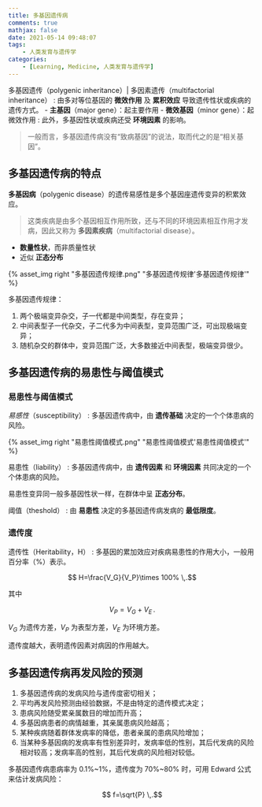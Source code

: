 ```yaml
---
title: 多基因遗传病
comments: true
mathjax: false
date: 2021-05-14 09:48:07
tags:
    - 人类发育与遗传学
categories:
    - [Learning, Medicine, 人类发育与遗传学]
---
```


多基因遗传（polygenic inheritance）| 多因素遗传（multifactorial inheritance）
: 由多对等位基因的 **微效作用** 及 **累积效应** 导致遗传性状或疾病的遗传方式。
    - **主基因**（major gene）：起主要作用
    - **微效基因**（minor gene）：起微效作用
: 此外，多基因性状或疾病还受 **环境因素** 的影响。

> 一般而言，多基因遗传病没有“致病基因”的说法，取而代之的是“相关基因”。

<!-- more -->

## 多基因遗传病的特点

**多基因病**（polygenic disease）的遗传易感性是多个基因座遗传变异的积累效应。

> 这类疾病是由多个基因相互作用所致，还与不同的环境因素相互作用才发病，因此又称为 
> **多因素疾病**（multifactorial disease）。

- **数量性状**，而非质量性状
- 近似 **正态分布**

{% asset_img right "多基因遗传规律.png" "多基因遗传规律'多基因遗传规律'" %}

多基因遗传规律：
1. 两个极端变异杂交，子一代都是中间类型，存在变异；
2. 中间表型子一代杂交，子二代多为中间表型，变异范围广泛，可出现极端变异；
3. 随机杂交的群体中，变异范围广泛，大多数接近中间表型，极端变异很少。

## 多基因遗传病的易患性与阈值模式

### 易患性与阈值模式

*易感性*（susceptibility）
: 多基因遗传病中，由 **遗传基础** 决定的一个个体患病的风险。

{% asset_img right "易患性阈值模式.png" "易患性阈值模式'易患性阈值模式'" %}

易患性（liability）
: 多基因遗传病中，由 **遗传因素** 和 **环境因素** 共同决定的一个个体患病的风险。

易患性变异同一般多基因性状一样，在群体中呈 **正态分布**。

阈值（theshold）
: 由 **易患性** 决定的多基因遗传病发病的 **最低限度**。

### 遗传度

遗传性（Heritability，H）
: 多基因的累加效应对疾病易患性的作用大小，一般用百分率（%）表示。

$$
H=\frac{V_G}{V_P}\times 100%
\,.$$

其中

$$
V_P=V_G+V_E
\,.$$

$V_G$ 为遗传方差，$V_P$ 为表型方差，$V_E$ 为环境方差。

遗传度越大，表明遗传因素对病因的作用越大。

## 多基因遗传病再发风险的预测

1. 多基因遗传病的发病风险与遗传度密切相关；
2. 平均再发风险预测由经验数据，不是由特定的遗传模式决定；
3. 患病风险随受累亲属数目的增加而升高；
4. 多基因病患者的病情越重，其亲属患病风险越高；
5. 某种疾病随着群体发病率的降低，患者亲属的患病风险增加；
6. 当某种多基因病的发病率有性别差异时，发病率低的性别，其后代发病的风险相对较高；发病率高的性别，其后代发病的风险相对较低。

多基因遗传病患病率为 0.1%\~1%，遗传度为 70%\~80% 时，可用 Edward 公式来估计发病风险：

$$
f=\sqrt{P}
\,.$$

